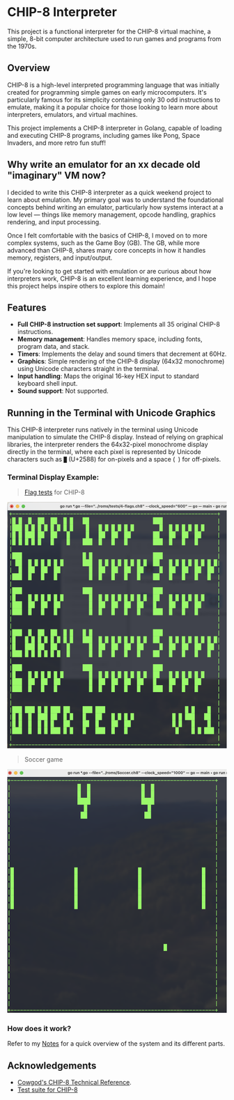 # CHIP-8 Interpreter 

This project is a functional interpreter for the CHIP-8 virtual machine, a simple, 8-bit computer architecture used to run games and programs from the 1970s. 

## Overview

CHIP-8 is a high-level interpreted programming language that was initially created for programming simple games on early microcomputers. It's particularly famous for its simplicity containing only 30 odd instructions to emulate, making it a popular choice for those looking to learn more about interpreters, emulators, and virtual machines.

This project implements a CHIP-8 interpreter in Golang, capable of loading and executing CHIP-8 programs, including games like Pong, Space Invaders, and more retro fun stuff!

## Why write an emulator for an xx decade old "imaginary" VM now?

I decided to write this CHIP-8 interpreter as a quick weekend project to learn about emulation. My primary goal was to understand the foundational concepts behind writing an emulator, particularly how systems interact at a low level — things like memory management, opcode handling, graphics rendering, and input processing.

Once I felt comfortable with the basics of CHIP-8, I moved on to more complex systems, such as the Game Boy (GB). The GB, while more advanced than CHIP-8, shares many core concepts in how it handles memory, registers, and input/output. 

If you're looking to get started with emulation or are curious about how interpreters work, CHIP-8 is an excellent learning experience, and I hope this project helps inspire others to explore this domain!

## Features

- **Full CHIP-8 instruction set support**: Implements all 35 original CHIP-8 instructions.
- **Memory management**: Handles memory space, including fonts, program data, and stack.
- **Timers**: Implements the delay and sound timers that decrement at 60Hz.
- **Graphics**: Simple rendering of the CHIP-8 display (64x32 monochrome) using Unicode characters straight in the terminal.
- **Input handling**: Maps the original 16-key HEX input to standard keyboard shell input.
- **Sound support**: Not supported.

## Running in the Terminal with Unicode Graphics

This CHIP-8 interpreter runs natively in the terminal using Unicode manipulation to simulate the CHIP-8 display. Instead of relying on graphical libraries, the interpreter renders the 64x32-pixel monochrome display directly in the terminal, where each pixel is represented by Unicode characters such as `█` (U+2588) for on-pixels and a space (` `) for off-pixels.

### Terminal Display Example:

> [Flag tests](https://github.com/Timendus/chip8-test-suite) for CHIP-8 

![Tests](./imgs/tests_example.png "Test cases")

> Soccer game

![Sample game](./imgs/soccer_example.png "Sample game")

### How does it work?

Refer to my [Notes](./notes.md) for a quick overview of the system and its different parts.


## Acknowledgements

- [Cowgod's CHIP-8 Technical Reference](http://devernay.free.fr/hacks/chip8/C8TECH10.HTM).
- [Test suite for CHIP-8](https://github.com/Timendus/chip8-test-suite)